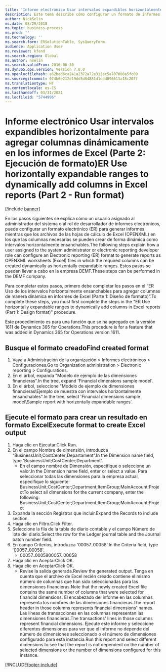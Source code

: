```yaml
---
title: 'Informe electrónico Usar intervalos expandibles horizontalmente para agregar columnas dinámicamente en los informes de Excel (Parte 2: Ejecución de formato)'
description: Este tema describe cómo configurar un formato de informes electrónicos (ER) para generar informes como archivos de hojas de cálculo OPENXML (Excel). (Parte 2)
author: NickSelin
ms.date: 08/29/2018
ms.topic: business-process
ms.prod: ''
ms.technology: ''
ms.search.form: ERSolutionTable, SysQueryForm
audience: Application User
ms.reviewer: kfend
ms.search.region: Global
ms.author: nselin
ms.search.validFrom: 2016-06-30
ms.dyn365.ops.version: Version 7.0.0
ms.openlocfilehash: a62bad6ca241a2372a72e312ec5a707008a5fc09
ms.sourcegitcommit: 074b6e212d19dd5d84881d1cdd096611a18c207f
ms.translationtype: HT
ms.contentlocale: es-ES
ms.lasthandoff: 03/31/2021
ms.locfileid: "5744996"
---
```

# <a name="er-use-horizontally-expandable-ranges-to-dynamically-add-columns-in-excel-reports-part-2---run-format"></a><span data-ttu-id="d0a6d-104">Informe electrónico Usar intervalos expandibles horizontalmente para agregar columnas dinámicamente en los informes de Excel (Parte 2: Ejecución de formato)</span><span class="sxs-lookup"><span data-stu-id="d0a6d-104">ER Use horizontally expandable ranges to dynamically add columns in Excel reports (Part 2 - Run format)</span></span>

[!include [banner](../../includes/banner.md)]

<span data-ttu-id="d0a6d-105">En los pasos siguientes se explica cómo un usuario asignado al administrador del sistema o al rol de desarrollador de informes electrónicos, puede configurar un formato electrónico (ER) para generar informes mientras que los archivos de las hojas de cálculo de Excel (OPENXML) en los que las columnas necesarias se pueden crear de forma dinámica como intervalos horizontalmente ensanchables.</span><span class="sxs-lookup"><span data-stu-id="d0a6d-105">The following steps explain how a user assigned to the system administrator or electronic reporting developer role can configure an Electronic reporting (ER) format to generate reports as OPENXML worksheets (Excel) files in which the required columns can be created dynamically as horizontally expandable ranges.</span></span> <span data-ttu-id="d0a6d-106">Estos pasos se pueden llevar a cabo en la empresa DEMF.</span><span class="sxs-lookup"><span data-stu-id="d0a6d-106">These steps can be performed in the DEMF company.</span></span>

<span data-ttu-id="d0a6d-107">Para completar estos pasos, primero debe completar los pasos en el “ER Uso de los intervalos horizontalmente ensanchables para agregar columnas de manera dinámica en informes de Excel (Parte 1: Diseño de formato)”.</span><span class="sxs-lookup"><span data-stu-id="d0a6d-107">To complete these steps, you must first complete the steps in the "ER Use horizontally expandable ranges to dynamically add columns in Excel reports (Part 1: Design format)" procedure.</span></span>

<span data-ttu-id="d0a6d-108">Este procedimiento es para una función que se ha agregado en la versión 1611 de Dynamics 365 for Operations.</span><span class="sxs-lookup"><span data-stu-id="d0a6d-108">This procedure is for a feature that was added in Dynamics 365 for Operations version 1611.</span></span>


## <a name="find-created-format"></a><span data-ttu-id="d0a6d-109">Busque el formato creado</span><span class="sxs-lookup"><span data-stu-id="d0a6d-109">Find created format</span></span>
1. <span data-ttu-id="d0a6d-110">Vaya a Administración de la organización > Informes electrónicos > Configuraciones.</span><span class="sxs-lookup"><span data-stu-id="d0a6d-110">Go to Organization administration > Electronic reporting > Configurations.</span></span>
2. <span data-ttu-id="d0a6d-111">En el árbol, expanda "Modelo de ejemplo de las dimensiones financieras".</span><span class="sxs-lookup"><span data-stu-id="d0a6d-111">In the tree, expand 'Financial dimensions sample model'.</span></span>
3. <span data-ttu-id="d0a6d-112">En el árbol, seleccione "Modelo de ejemplo de dimensiones financieras\Ejemplo de muestra con intervalos horizontalmente ensanchables".</span><span class="sxs-lookup"><span data-stu-id="d0a6d-112">In the tree, select 'Financial dimensions sample model\Sample report with horizontally expandable ranges'.</span></span>

## <a name="execute-format-to-create-excel-output"></a><span data-ttu-id="d0a6d-113">Ejecute el formato para crear un resultado en formato Excel</span><span class="sxs-lookup"><span data-stu-id="d0a6d-113">Execute format to create Excel output</span></span>
1. <span data-ttu-id="d0a6d-114">Haga clic en Ejecutar.</span><span class="sxs-lookup"><span data-stu-id="d0a6d-114">Click Run.</span></span>
2. <span data-ttu-id="d0a6d-115">En el campo Nombre de dimensión, introduzca “BusinessUnit;CostCenter;Departament”.</span><span class="sxs-lookup"><span data-stu-id="d0a6d-115">In the Dimension name field, type 'BusinessUnit;CostCenter;Department'.</span></span>
    * <span data-ttu-id="d0a6d-116">En el campo nombre de Dimensión, especifique o seleccione un valor.</span><span class="sxs-lookup"><span data-stu-id="d0a6d-116">In the Dimension name field, enter or select a value.</span></span>  <span data-ttu-id="d0a6d-117">Para seleccionar todas las dimensiones para la empresa actual, especifique lo siguiente: BusinessUnit;CostCenter;Department;ItemGroup;MainAccount;Project</span><span class="sxs-lookup"><span data-stu-id="d0a6d-117">To select all dimensions for the current company, enter the following:  BusinessUnit;CostCenter;Department;ItemGroup;MainAccount;Project</span></span>  
3. <span data-ttu-id="d0a6d-118">Expanda la sección Registros que incluir.</span><span class="sxs-lookup"><span data-stu-id="d0a6d-118">Expand the Records to include section.</span></span>
4. <span data-ttu-id="d0a6d-119">Haga clic en Filtro.</span><span class="sxs-lookup"><span data-stu-id="d0a6d-119">Click Filter.</span></span>
5. <span data-ttu-id="d0a6d-120">Seleccione la fila de la tabla de diario contable y el campo Número de lote del diario.</span><span class="sxs-lookup"><span data-stu-id="d0a6d-120">Select the row for the Ledger journal table and the Journal batch number field.</span></span>
6. <span data-ttu-id="d0a6d-121">En campo Criterios, introduzca '00057..00058'.</span><span class="sxs-lookup"><span data-stu-id="d0a6d-121">In the Criteria field, type '00057..00058'.</span></span>
    * <span data-ttu-id="d0a6d-122">00057..00058</span><span class="sxs-lookup"><span data-stu-id="d0a6d-122">00057..00058</span></span>  
7. <span data-ttu-id="d0a6d-123">Haga clic en Aceptar</span><span class="sxs-lookup"><span data-stu-id="d0a6d-123">Click OK.</span></span>
8. <span data-ttu-id="d0a6d-124">Haga clic en Aceptar</span><span class="sxs-lookup"><span data-stu-id="d0a6d-124">Click OK.</span></span>
    * <span data-ttu-id="d0a6d-125">Revise la salida generada.</span><span class="sxs-lookup"><span data-stu-id="d0a6d-125">Review the generated output.</span></span> <span data-ttu-id="d0a6d-126">Tenga en cuenta que el archivo de Excel recién creado contiene el mismo número de columnas que han sido seleccionadas para las dimensiones financieras.</span><span class="sxs-lookup"><span data-stu-id="d0a6d-126">Note that the newly created Excel file contains the same number of columns that were selected for financial dimensions.</span></span> <span data-ttu-id="d0a6d-127">El encabezado del informe en las columnas representa los nombres de las dimensiones financieras.</span><span class="sxs-lookup"><span data-stu-id="d0a6d-127">The report header in those columns represents financial dimensions' names.</span></span> <span data-ttu-id="d0a6d-128">Las líneas de transacciones en las columnas representan las dimensiones financieras.</span><span class="sxs-lookup"><span data-stu-id="d0a6d-128">The transactions' lines in those columns represent financial dimensions.</span></span> <span data-ttu-id="d0a6d-129">Ejecute este informe y seleccione diferentes dimensiones para ver que el informe no depende del número de dimensiones seleccionado o el número de dimensiones configurado para esta instancia.</span><span class="sxs-lookup"><span data-stu-id="d0a6d-129">Run this report and select different dimensions to see that the report is not dependent on the number of selected dimensions or the number of dimensions configured for this instance.</span></span>  



[!INCLUDE[footer-include](../../../../includes/footer-banner.md)]